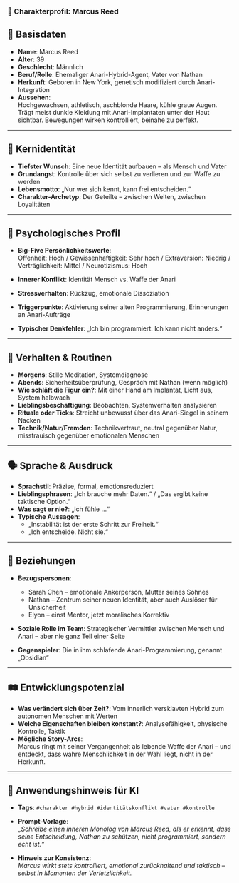 ### 🧬 Charakterprofil: **Marcus Reed**

🪪 Basisdaten
-------------

* **Name**: Marcus Reed
* **Alter**: 39
* **Geschlecht**: Männlich
* **Beruf/Rolle**: Ehemaliger Anari-Hybrid-Agent, Vater von Nathan
* **Herkunft**: Geboren in New York, genetisch modifiziert durch Anari-Integration
* **Aussehen**:  
  Hochgewachsen, athletisch, aschblonde Haare, kühle graue Augen. Trägt meist dunkle Kleidung mit Anari-Implantaten
  unter der Haut sichtbar. Bewegungen wirken kontrolliert, beinahe zu perfekt.

---

🎯 Kernidentität
----------------

* **Tiefster Wunsch**: Eine neue Identität aufbauen – als Mensch und Vater
* **Grundangst**: Kontrolle über sich selbst zu verlieren und zur Waffe zu werden
* **Lebensmotto**: „Nur wer sich kennt, kann frei entscheiden.“
* **Charakter-Archetyp**: Der Geteilte – zwischen Welten, zwischen Loyalitäten

---

🧠 Psychologisches Profil
-------------------------

* **Big-Five Persönlichkeitswerte**:  
  Offenheit: Hoch / Gewissenhaftigkeit: Sehr hoch / Extraversion: Niedrig / Verträglichkeit: Mittel / Neurotizismus:
  Hoch

* **Innerer Konflikt**: Identität Mensch vs. Waffe der Anari
* **Stressverhalten**: Rückzug, emotionale Dissoziation
* **Triggerpunkte**: Aktivierung seiner alten Programmierung, Erinnerungen an Anari-Aufträge
* **Typischer Denkfehler**: „Ich bin programmiert. Ich kann nicht anders.“

---

🔄 Verhalten & Routinen
-----------------------

* **Morgens**: Stille Meditation, Systemdiagnose
* **Abends**: Sicherheitsüberprüfung, Gespräch mit Nathan (wenn möglich)
* **Wie schläft die Figur ein?**: Mit einer Hand am Implantat, Licht aus, System halbwach
* **Lieblingsbeschäftigung**: Beobachten, Systemverhalten analysieren
* **Rituale oder Ticks**: Streicht unbewusst über das Anari-Siegel in seinem Nacken
* **Technik/Natur/Fremden**: Technikvertraut, neutral gegenüber Natur, misstrauisch gegenüber emotionalen Menschen

---

🗣️ Sprache & Ausdruck
----------------------

* **Sprachstil**: Präzise, formal, emotionsreduziert
* **Lieblingsphrasen**: „Ich brauche mehr Daten.“ / „Das ergibt keine taktische Option.“
* **Was sagt er nie?**: „Ich fühle …“
* **Typische Aussagen**:
    * „Instabilität ist der erste Schritt zur Freiheit.“
    * „Ich entscheide. Nicht sie.“

---

👥 Beziehungen
--------------

* **Bezugspersonen**:
    * Sarah Chen – emotionale Ankerperson, Mutter seines Sohnes
    * Nathan – Zentrum seiner neuen Identität, aber auch Auslöser für Unsicherheit
    * Elyon – einst Mentor, jetzt moralisches Korrektiv

* **Soziale Rolle im Team**: Strategischer Vermittler zwischen Mensch und Anari – aber nie ganz Teil einer Seite
* **Gegenspieler**: Die in ihm schlafende Anari-Programmierung, genannt „Obsidian“

---

🛤️ Entwicklungspotenzial
-------------------------

* **Was verändert sich über Zeit?**: Vom innerlich versklavten Hybrid zum autonomen Menschen mit Werten
* **Welche Eigenschaften bleiben konstant?**: Analysefähigkeit, physische Kontrolle, Taktik
* **Mögliche Story-Arcs**:  
  Marcus ringt mit seiner Vergangenheit als lebende Waffe der Anari – und entdeckt, dass wahre Menschlichkeit in der
  Wahl liegt, nicht in der Herkunft.

---

🧾 Anwendungshinweis für KI
---------------------------

* **Tags**: `#charakter #hybrid #identitätskonflikt #vater #kontrolle`
* **Prompt-Vorlage**:  
  _„Schreibe einen inneren Monolog von Marcus Reed, als er erkennt, dass seine Entscheidung, Nathan zu schützen, nicht
  programmiert, sondern echt ist.“_

* **Hinweis zur Konsistenz**:  
  _Marcus wirkt stets kontrolliert, emotional zurückhaltend und taktisch – selbst in Momenten der Verletzlichkeit._  
